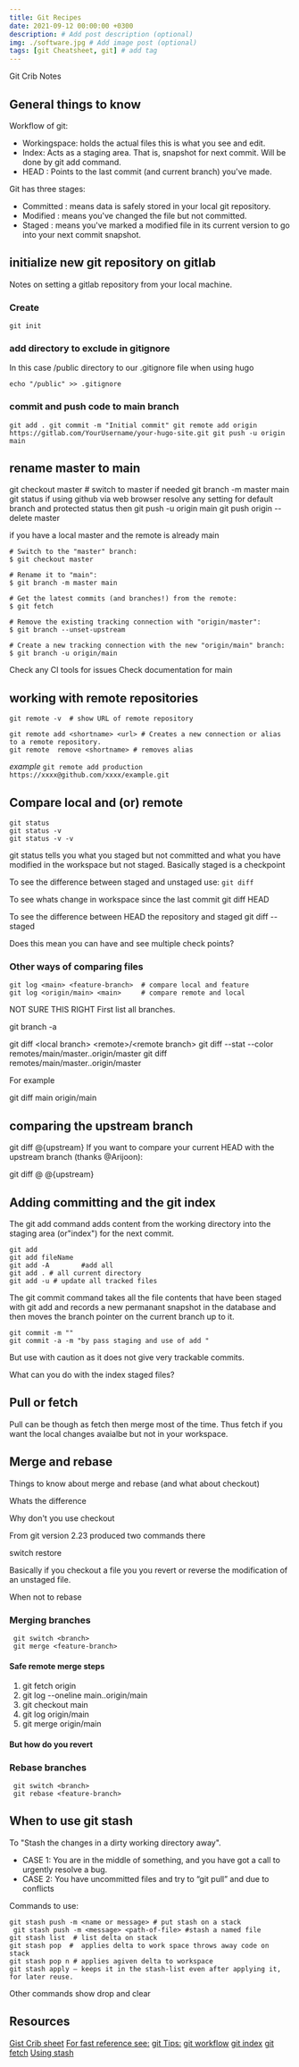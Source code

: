 ```yaml
---
title: Git Recipes
date: 2021-09-12 00:00:00 +0300
description: # Add post description (optional)
img: ./software.jpg # Add image post (optional)
tags: [git Cheatsheet, git] # add tag
---
```


Git Crib Notes

## General things to know

Workflow of git:

* Workingspace: holds the actual files this is what you see and edit.
* Index: Acts as a staging area. That is, snapshot for next commit. Will be done by git add command.
* HEAD : Points to the last commit (and current branch) you've made.

Git has three stages:

* Committed : means data is safely stored in your local git repository.
* Modified : means you've changed the file but not committed.
* Staged : means you've marked a modified file in its current version to go into your next commit snapshot.

## initialize new git repository on gitlab

Notes on setting a gitlab repository from your local  machine.

### Create

`
git init
`

### add  directory to exclude  in gitignore

In this case /public directory to our .gitignore file when using hugo

`
echo "/public" >> .gitignore
`

### commit and push code to main branch

`git add .
git commit -m "Initial commit"
git remote add origin https://gitlab.com/YourUsername/your-hugo-site.git
git push -u origin main`

## rename master to main

git checkout master # switch to master if needed
git branch -m master main
git status
if using github via web browser resolve any setting for default branch and protected status
then
git push -u origin main
git push origin --delete master

if you have a local master and the remote is already main

```CLI
# Switch to the "master" branch:
$ git checkout master

# Rename it to "main":
$ git branch -m master main

# Get the latest commits (and branches!) from the remote:
$ git fetch

# Remove the existing tracking connection with "origin/master":
$ git branch --unset-upstream

# Create a new tracking connection with the new "origin/main" branch:
$ git branch -u origin/main
```

Check any CI tools for issues
Check documentation  for main

## working with remote repositories

```git
git remote -v  # show URL of remote repository

git remote add <shortname> <url> # Creates a new connection or alias to a remote repository.
git remote  remove <shortname> # removes alias
```

*example*
`
git remote add production https://xxxx@github.com/xxxx/example.git
`

## Compare local and (or) remote

```git
git status
git status -v
git status -v -v
```
git status tells you what you staged but not committed and what you have modified in the workspace but not staged. Basically staged is a checkpoint

To see the difference between staged and unstaged use:
`git diff
`

To see whats change  in workspace since the last commit
git diff HEAD

To see the difference between HEAD the repository and staged
git diff --staged

Does this mean you can have and see multiple check points?

### Other ways of comparing files

```git
git log <main> <feature-branch>  # compare local and feature
git log <origin/main> <main>     # compare remote and local
```

NOT SURE THIS RIGHT
First list all branches.

git branch -a

git diff \<local branch\> \<remote\>/\<remote branch>
git diff --stat --color remotes/main/master..origin/master
git diff remotes/main/master..origin/master

For example

 git diff main origin/main

## comparing the upstream branch

 git diff @{upstream}
If you want to compare your current HEAD with the upstream branch (thanks @Arijoon):

git diff @ @{upstream}

## Adding committing and the git index


The git add command adds content from the working directory into the staging area (or"index") for the next commit.

```git
git add
git add fileName
git add -A        #add all
git add . # all current directory
git add -u # update all tracked files
```

The git commit command takes all the file contents that have been staged with git add and records a new permanant snapshot in the database and then moves the branch pointer on the current branch up to it.

```git
git commit -m ""
git commit -a -m "by pass staging and use of add "
```

But use with caution as it does not give very trackable commits.

What can you do with the index staged files?

## Pull or fetch

Pull can be though as fetch  then merge most of the time. Thus fetch if you want the local changes avaialbe but not in your  workspace.



## Merge and rebase

Things to know about merge and rebase (and what about checkout)

Whats the difference

Why don't you use checkout

From git version 2.23 produced two commands there

switch
restore

Basically if you checkout a file you you revert or reverse the modification of an unstaged file.

When not to rebase

### Merging branches

```git
 git switch <branch>
 git merge <feature-branch>
 ```

 #### Safe remote merge steps

 1. git fetch origin
 2. git log --oneline main..origin/main
 3. git checkout main
 4. git log origin/main
 5. git merge origin/main

 #### But how do you revert

### Rebase branches

```git
 git switch <branch>
 git rebase <feature-branch>
 ```

## When to use  git stash

To "Stash the changes in a dirty working directory away".

* CASE 1: You are in the middle of something, and you have got a call to urgently resolve a bug.
* CASE 2: You have uncommitted files and try to “git pull” and due to conflicts

Commands to use:

```git
git stash push -m <name or message> # put stash on a stack
 git stash push -m <message> <path-of-file> #stash a named file
git stash list  # list delta on stack
git stash pop  #  applies delta to work space throws away code on  stack
git stash pop n # applies agiven delta to workspace
git stash apply – keeps it in the stash-list even after applying it, for later reuse.
```

Other commands show drop and clear

## Resources

[Gist Crib sheet](https://gist.github.com/gregrickaby/70f10dfa9385c1d5cc49f99562ffb816)
[For fast reference see:](http://gitref.org/)
[git Tips:](https://github.com/git-tips/tips)
[git workflow](https://blog.osteele.com/2008/05/my-git-workflow/)
[git index](https://newbedev.com/what-is-the-difference-between-git-diff-head-vs-git-diff-staged)
[git fetch](https://www.atlassian.com/git/tutorials/syncing/git-fetch)
[Using stash](https://bluecast.tech/blog/git-stash/)
